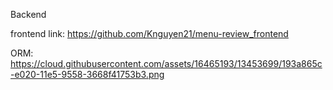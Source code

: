 Backend

frontend link: https://github.com/Knguyen21/menu-review_frontend

ORM: https://cloud.githubusercontent.com/assets/16465193/13453699/193a865c-e020-11e5-9558-3668f41753b3.png
